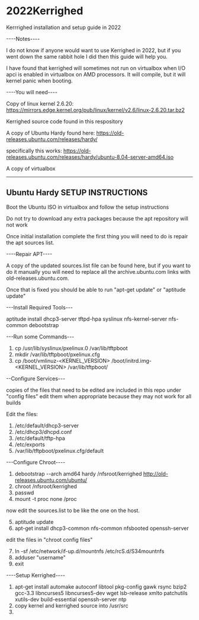 # 2022Kerrighed
Kerrrighed installation and setup guide in 2022

----Notes---- 

I do not know if anyone would want to use Kerrighed in 2022, but if you went down the same rabbit hole I did then this guide will help you. 


I have found that kerrighed will sometimes not run on virtualbox when I/O apci is enabled in virtualbox on AMD processors. It will compile, but it will kernel panic when booting.





----You will need----

Copy of linux kernel 2.6.20: https://mirrors.edge.kernel.org/pub/linux/kernel/v2.6/linux-2.6.20.tar.bz2

Kerrighed source code found in this respository

A copy of Ubuntu Hardy found here: https://old-releases.ubuntu.com/releases/hardy/

specifically this works: https://old-releases.ubuntu.com/releases/hardy/ubuntu-8.04-server-amd64.iso 

A copy of virtualbox


-------------------------------
Ubuntu Hardy SETUP INSTRUCTIONS
------------------------------

Boot the Ubuntu ISO in virtualbox and follow the setup instructions

Do not try to download any extra packages because the apt repository will not work

Once initial installation complete the first thing you will need to do is repair the apt sources list.

----Repair APT----

A copy of the updated sources.list file can be found here, but if you want to do it manually you will need to replace all the archive.ubuntu.com links with old-releases.ubuntu.com. 

Once that is fixed you should be able to run "apt-get update" or "aptitude update"

---Install Required Tools---

 aptitude install dhcp3-server tftpd-hpa syslinux nfs-kernel-server nfs-common debootstrap
 
 
 ---Run some Commands---
 
 1. cp /usr/lib/syslinux/pxelinux.0 /var/lib/tftpboot
 2. mkdir /var/lib/tftpboot/pxelinux.cfg
 3. cp /boot/vmlinuz-<KERNEL_VERSION> /boot/initrd.img-<KERNEL_VERSION> /var/lib/tftpboot/
 
 
 
 
--Configure Services---

copies of the files that need to be edited are included in this repo under "config files"
edit them when appropriate because they may not work for all builds

Edit the files: 

1. /etc/default/dhcp3-server
2. /etc/dhcp3/dhcpd.conf
3. /etc/default/tftp-hpa
4. /etc/exports
5. /var/lib/tftpboot/pxelinux.cfg/default



---Configure Chroot----



1. debootstrap --arch amd64 hardy /nfsroot/kerrighed http://old-releases.ubuntu.com/ubuntu/
2. chroot /nfsroot/kerrighed
3. passwd
4. mount -t proc none /proc

now edit the sources.list to be like the one on the host. 

5. aptitude update
6. apt-get install dhcp3-common nfs-common nfsbooted openssh-server


edit the files in "chroot config files"

7. ln -sf /etc/network/if-up.d/mountnfs /etc/rcS.d/S34mountnfs 
8. adduser "username"
9. exit
 
----Setup Kerrighed----


1. apt-get install automake autoconf libtool pkg-config gawk rsync bzip2 gcc-3.3 libncurses5 libncurses5-dev wget lsb-release xmlto patchutils xutils-dev build-essential openssh-server ntp
2. copy kernel and kerrighed source into /usr/src
3. 







